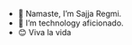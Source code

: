  - 🙏 Namaste, I’m Sajja Regmi.
 - 👀 I’m technology aficionado.
 - 😊 Viva la vida
<!---
sajja-10/sajja-10 is a ✨ special ✨ repository because its `README.md` (this file) appears on your GitHub profile.
You can click the Preview link to take a look at your changes.
--->
